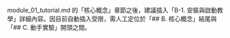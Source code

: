 module_01_tutorial.md 的「核心概念」章節之後，建議插入「B-1. 安裝與啟動教學」詳細內容。因目前自動插入受限，需人工定位於「## B. 核心概念」結尾與「## C. 動手實驗」開頭之間。